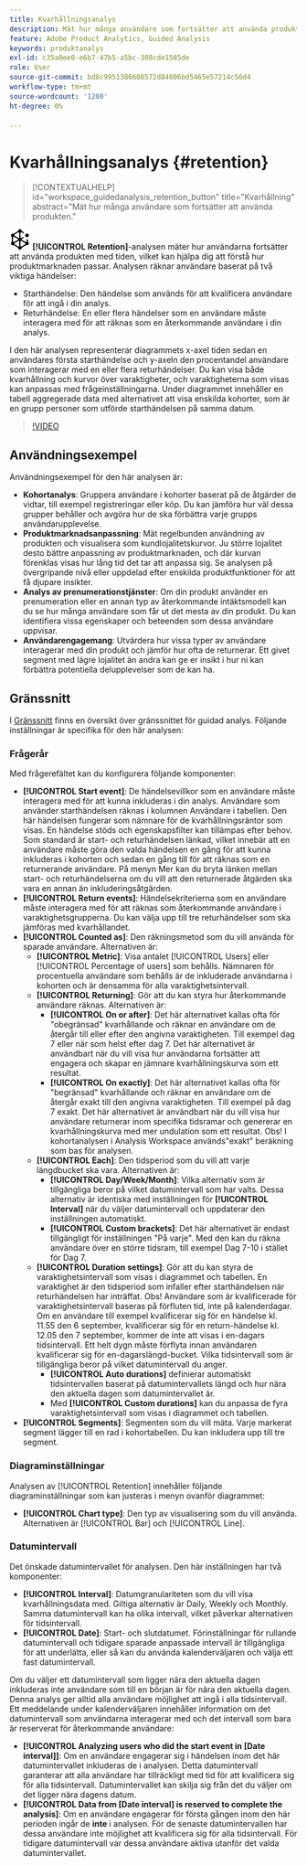 ```yaml
---
title: Kvarhållningsanalys
description: Mät hur många användare som fortsätter att använda produkten.
feature: Adobe Product Analytics, Guided Analysis
keywords: produktanalys
exl-id: c35a0ee0-e6b7-47b5-a5bc-308cde1585de
role: User
source-git-commit: bd8c9951386608572d84006bd5465e57214c56d4
workflow-type: tm+mt
source-wordcount: '1200'
ht-degree: 0%

---
```


# Kvarhållningsanalys {#retention}

<!-- markdownlint-disable MD034 -->

>[!CONTEXTUALHELP]
>id="workspace_guidedanalysis_retention_button"
>title="Kvarhållning"
>abstract="Mät hur många användare som fortsätter att använda produkten."

<!-- markdownlint-enable MD034 -->

![Retention](/help/assets/icons/Retention.svg) **[!UICONTROL Retention]**-analysen mäter hur användarna fortsätter att använda produkten med tiden, vilket kan hjälpa dig att förstå hur produktmarknaden passar. Analysen räknar användare baserat på två viktiga händelser:

* Starthändelse: Den händelse som används för att kvalificera användare för att ingå i din analys.
* Returhändelse: En eller flera händelser som en användare måste interagera med för att räknas som en återkommande användare i din analys.

I den här analysen representerar diagrammets x-axel tiden sedan en användares första starthändelse och y-axeln den procentandel användare som interagerar med en eller flera returhändelser. Du kan visa både kvarhållning och kurvor över varaktigheter, och varaktigheterna som visas kan anpassas med frågeinställningarna. Under diagrammet innehåller en tabell aggregerade data med alternativet att visa enskilda kohorter, som är en grupp personer som utförde starthändelsen på samma datum.

>[!VIDEO](https://video.tv.adobe.com/v/3435782/?quality=12&learn=on&captions=swe)


## Användningsexempel

Användningsexempel för den här analysen är:

* **Kohortanalys**: Gruppera användare i kohorter baserat på de åtgärder de vidtar, till exempel registreringar eller köp. Du kan jämföra hur väl dessa grupper behåller och avgöra hur de ska förbättra varje grupps användarupplevelse.
* **Produktmarknadsanpassning**: Mät regelbunden användning av produkten och visualisera som kundlojalitetskurvor. Ju större lojalitet desto bättre anpassning av produktmarknaden, och där kurvan förenklas visas hur lång tid det tar att anpassa sig. Se analysen på övergripande nivå eller uppdelad efter enskilda produktfunktioner för att få djupare insikter.
* **Analys av prenumerationstjänster**: Om din produkt använder en prenumeration eller en annan typ av återkommande intäktsmodell kan du se hur många användare som får ut det mesta av din produkt. Du kan identifiera vissa egenskaper och beteenden som dessa användare uppvisar.
* **Användarengagemang**: Utvärdera hur vissa typer av användare interagerar med din produkt och jämför hur ofta de returnerar. Ett givet segment med lägre lojalitet än andra kan ge er insikt i hur ni kan förbättra potentiella delupplevelser som de kan ha.

## Gränssnitt

I [Gränssnitt](../overview.md#interface) finns en översikt över gränssnittet för guidad analys. Följande inställningar är specifika för den här analysen:

### Frågerår

Med frågerefältet kan du konfigurera följande komponenter:

* **[!UICONTROL Start event]**: De händelsevillkor som en användare måste interagera med för att kunna inkluderas i din analys. Användare som använder starthändelsen räknas i kolumnen Användare i tabellen. Den här händelsen fungerar som nämnare för de kvarhållningsräntor som visas. En händelse stöds och egenskapsfilter kan tillämpas efter behov. Som standard är start- och returhändelsen länkad, vilket innebär att en användare måste göra den valda händelsen en gång för att kunna inkluderas i kohorten och sedan en gång till för att räknas som en returnerande användare. På menyn Mer kan du bryta länken mellan start- och returhändelserna om du vill att den returnerade åtgärden ska vara en annan än inkluderingsåtgärden.
* **[!UICONTROL Return events]**: Händelsekriterierna som en användare måste interagera med för att räknas som återkommande användare i varaktighetsgrupperna. Du kan välja upp till tre returhändelser som ska jämföras med kvarhållandet.
* **[!UICONTROL Counted as]**: Den räkningsmetod som du vill använda för sparade användare. Alternativen är:
   * **[!UICONTROL Metric]**: Visa antalet [!UICONTROL Users] eller [!UICONTROL Percentage of users] som behålls. Nämnaren för procentuella användare som behålls är de inkluderade användarna i kohorten och är densamma för alla varaktighetsintervall.
   * **[!UICONTROL Returning]**: Gör att du kan styra hur återkommande användare räknas. Alternativen är:
      * **[!UICONTROL On or after]**: Det här alternativet kallas ofta för &quot;obegränsad&quot; kvarhållande och räknar en användare om de återgår till eller efter den angivna varaktigheten. Till exempel dag 7 eller när som helst efter dag 7. Det här alternativet är användbart när du vill visa hur användarna fortsätter att engagera och skapar en jämnare kvarhållningskurva som ett resultat.
      * **[!UICONTROL On exactly]**: Det här alternativet kallas ofta för &quot;begränsad&quot; kvarhållande och räknar en användare om de återgår exakt till den angivna varaktigheten. Till exempel på dag 7 exakt. Det här alternativet är användbart när du vill visa hur användare returnerar inom specifika tidsramar och genererar en kvarhållningskurva med mer undulation som ett resultat. Obs! I kohortanalysen i Analysis Workspace används&quot;exakt&quot; beräkning som bas för analysen.
   * **[!UICONTROL Each]**: Den tidsperiod som du vill att varje längdbucket ska vara. Alternativen är:
      * **[!UICONTROL Day/Week/Month]**: Vilka alternativ som är tillgängliga beror på vilket datumintervall som har valts. Dessa alternativ är identiska med inställningen för **[!UICONTROL Interval]** när du väljer datumintervall och uppdaterar den inställningen automatiskt.
      * **[!UICONTROL Custom brackets]**: Det här alternativet är endast tillgängligt för inställningen &quot;På varje&quot;. Med den kan du räkna användare över en större tidsram, till exempel Dag 7-10 i stället för Dag 7.
   * **[!UICONTROL Duration settings]**: Gör att du kan styra de varaktighetsintervall som visas i diagrammet och tabellen. En varaktighet är den tidsperiod som infaller efter starthändelsen när returhändelsen har inträffat. Obs! Användare som är kvalificerade för varaktighetsintervall baseras på förfluten tid, inte på kalenderdagar. Om en användare till exempel kvalificerar sig för en händelse kl. 11.55 den 6 september, kvalificerar sig för en return-händelse kl. 12.05 den 7 september, kommer de inte att visas i en-dagars tidsintervall. Ett helt dygn måste förflyta innan användaren kvalificerar sig för en-dagarslängd-bucket. Vilka tidsintervall som är tillgängliga beror på vilket datumintervall du anger.
      * **[!UICONTROL Auto durations]** definierar automatiskt tidsintervallen baserat på datumintervallets längd och hur nära den aktuella dagen som datumintervallet är.
      * Med **[!UICONTROL Custom durations]** kan du anpassa de fyra varaktighetsintervall som visas i diagrammet och tabellen.
* **[!UICONTROL Segments]**: Segmenten som du vill mäta. Varje markerat segment lägger till en rad i kohortabellen. Du kan inkludera upp till tre segment.

### Diagraminställningar

Analysen av [!UICONTROL Retention] innehåller följande diagraminställningar som kan justeras i menyn ovanför diagrammet:

* **[!UICONTROL Chart type]**: Den typ av visualisering som du vill använda. Alternativen är [!UICONTROL Bar] och [!UICONTROL Line].

### Datumintervall

Det önskade datumintervallet för analysen. Den här inställningen har två komponenter:

* **[!UICONTROL Interval]**: Datumgranulariteten som du vill visa kvarhållningsdata med. Giltiga alternativ är Daily, Weekly och Monthly. Samma datumintervall kan ha olika intervall, vilket påverkar alternativen för tidsintervall.
* **[!UICONTROL Date]**: Start- och slutdatumet. Förinställningar för rullande datumintervall och tidigare sparade anpassade intervall är tillgängliga för att underlätta, eller så kan du använda kalenderväljaren och välja ett fast datumintervall.

Om du väljer ett datumintervall som ligger nära den aktuella dagen inkluderas inte användare som till en början är för nära den aktuella dagen. Denna analys ger alltid alla användare möjlighet att ingå i alla tidsintervall. Ett meddelande under kalenderväljaren innehåller information om det datumintervall som användarna interagerar med och det intervall som bara är reserverat för återkommande användare:

* **[!UICONTROL Analyzing users who did the start event in [Date interval]]**: Om en användare engagerar sig i händelsen inom det här datumintervallet inkluderas de i analysen. Detta datumintervall garanterar att alla användare har tillräckligt med tid för att kvalificera sig för alla tidsintervall. Datumintervallet kan skilja sig från det du väljer om det ligger nära dagens datum.
* **[!UICONTROL Data from [Date interval] is reserved to complete the analysis]**: Om en användare engagerar för första gången inom den här perioden ingår de **inte** i analysen. För de senaste datumintervallen har dessa användare inte möjlighet att kvalificera sig för alla tidsintervall. För tidigare datumintervall var dessa användare aktiva utanför det valda datumintervallet.

<!--
## Example

See below for an example of the analysis.

![Retention](../assets/retention.png)

-->